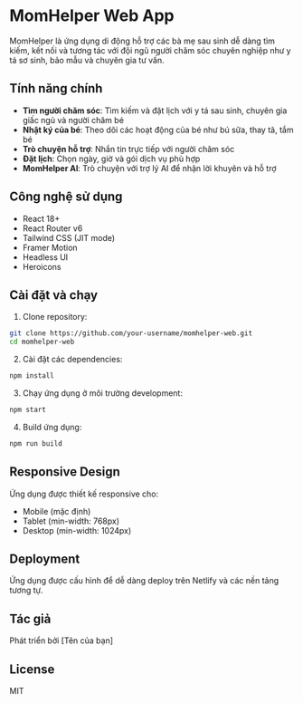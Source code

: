 # MomHelper Web App

MomHelper là ứng dụng di động hỗ trợ các bà mẹ sau sinh dễ dàng tìm kiếm, kết nối và tương tác với đội ngũ người chăm sóc chuyên nghiệp như y tá sơ sinh, bảo mẫu và chuyên gia tư vấn.

## Tính năng chính

- **Tìm người chăm sóc**: Tìm kiếm và đặt lịch với y tá sau sinh, chuyên gia giấc ngủ và người chăm bé
- **Nhật ký của bé**: Theo dõi các hoạt động của bé như bú sữa, thay tã, tắm bé
- **Trò chuyện hỗ trợ**: Nhắn tin trực tiếp với người chăm sóc
- **Đặt lịch**: Chọn ngày, giờ và gói dịch vụ phù hợp
- **MomHelper AI**: Trò chuyện với trợ lý AI để nhận lời khuyên và hỗ trợ

## Công nghệ sử dụng

- React 18+
- React Router v6
- Tailwind CSS (JIT mode)
- Framer Motion
- Headless UI
- Heroicons

## Cài đặt và chạy

1. Clone repository:
```bash
git clone https://github.com/your-username/momhelper-web.git
cd momhelper-web
```

2. Cài đặt các dependencies:
```bash
npm install
```

3. Chạy ứng dụng ở môi trường development:
```bash
npm start
```

4. Build ứng dụng:
```bash
npm run build
```

## Responsive Design

Ứng dụng được thiết kế responsive cho:
- Mobile (mặc định)
- Tablet (min-width: 768px)
- Desktop (min-width: 1024px)

## Deployment

Ứng dụng được cấu hình để dễ dàng deploy trên Netlify và các nền tảng tương tự.

## Tác giả

Phát triển bởi [Tên của bạn]

## License

MIT 